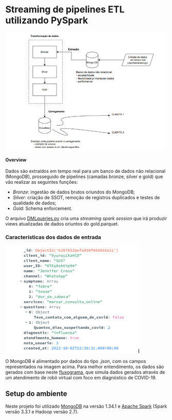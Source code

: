 
# Streaming de pipelines ETL utilizando PySpark

<div align="center">
  <img src="https://github.com/arturfc/data-streaming-queries/blob/main/docs/images/arquitecture.png"/>
</div>

#### Overview
Dados são extraídos em tempo real para um banco de dados não relacional (MongoDB), prosseguido de pipelines (camadas bronze, silver e gold) que vão realizar as seguintes funções:
- *Bronze*: ingestão de dados brutos oriundos do MongoDB;
- *Silver*: criação de SSOT, remoção de registros duplicados e testes de qualidade de dados;
- *Gold*: Schema enforcement.

O arquivo [DMLqueries.py](https://github.com/arturfc/data-streaming-queries/blob/main/DMLqueries.py) cria uma *streaming spark session* que irá produzir views atualizadas de dados oriuntos do gold.parquet. 

### Características dos dados de entrada

<div>
  <img src="https://github.com/arturfc/data-streaming-queries/blob/main/docs/images/datatype%20structure%20example.png"/>
</div>

O MongoDB é alimentado por dados do tipo *.json*, com os campos representados na imagem acima. Para melhor entendimento, os dados são gerados com base neste [fluxograma](https://github.com/arturfc/data-streaming-queries/blob/main/docs/images/fluxogram%20of%20data%20generated.pdf), que simula dados gerados através de um atendimento de robô virtual com foco em diagnóstico de COVID-19.

## Setup do ambiente

Neste projeto foi utilizado [MongoDB](https://www.mongodb.com/) na versão 1.34.1 e [Apache Spark](https://spark.apache.org/downloads.html) (Spark versão 3.3.1 e Hadoop versão 2.7).


